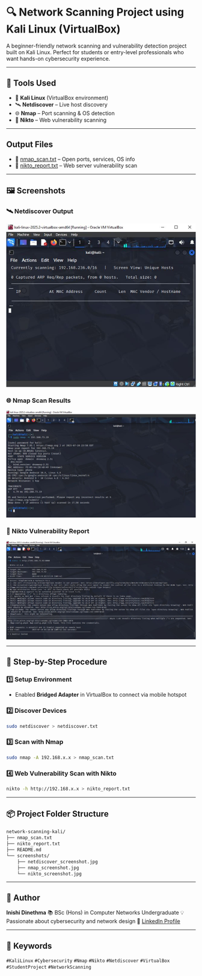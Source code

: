 # 🔍 Network Scanning Project using Kali Linux (VirtualBox)

A beginner-friendly network scanning and vulnerability detection project built on Kali Linux. Perfect for students or entry-level professionals who want hands-on cybersecurity experience.

---

## 🧰 Tools Used

- 🐉 **Kali Linux** (VirtualBox environment)
- 🛰️ **Netdiscover** – Live host discovery
- 🌐 **Nmap** – Port scanning & OS detection
- 🔐 **Nikto** – Web vulnerability scanning

---

## Output Files 
- 📄 [nmap_scan.txt](nmap_scan.txt) – Open ports, services, OS info  
- 📄 [nikto_report.txt](nikto_report.txt) – Web server vulnerability scan  
 
---

## 🖼️ Screenshots

### 🛰️ Netdiscover Output  
![Netdiscover Screenshot](screenshots/netdiscover_screenshot.JPG)

### 🌐 Nmap Scan Results  
![Nmap Screenshot](screenshots/nmap_screenshot.JPG)

### 🔐 Nikto Vulnerability Report  
![Nikto Screenshot](screenshots/nikto_screenshot.JPG)

---

## 🚀 Step-by-Step Procedure

### 1️⃣ Setup Environment
- Enabled **Bridged Adapter** in VirtualBox to connect via mobile hotspot

### 2️⃣ Discover Devices  
```bash
sudo netdiscover > netdiscover.txt
````

### 3️⃣ Scan with Nmap

```bash
sudo nmap -A 192.168.x.x > nmap_scan.txt
```

### 4️⃣ Web Vulnerability Scan with Nikto

```bash
nikto -h http://192.168.x.x > nikto_report.txt
```

---

## 📦 Project Folder Structure

```
network-scanning-kali/
├── nmap_scan.txt
├── nikto_report.txt
├── README.md
└── screenshots/
    ├── netdiscover_screenshot.jpg
    ├── nmap_screenshot.jpg
    └── nikto_screenshot.jpg
```

---

## 👤 Author

**Inishi Dinethma**
📚 BSc (Hons) in Computer Networks Undergraduate
💡 Passionate about cybersecurity and network design
🔗 [LinkedIn Profile](http://linkedin.com/in/inishi-dinethma-852376264)

---

## 🔖 Keywords

`#KaliLinux` `#Cybersecurity` `#Nmap` `#Nikto` `#Netdiscover` `#VirtualBox` `#StudentProject` `#NetworkScanning`
